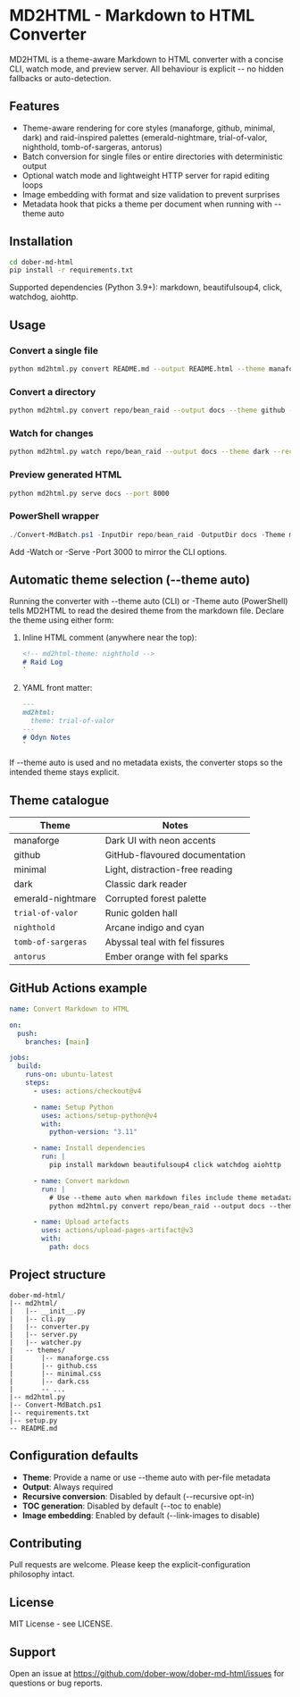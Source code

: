 # MD2HTML - Markdown to HTML Converter

MD2HTML is a theme-aware Markdown to HTML converter with a concise CLI, watch mode, and preview server. All behaviour is explicit -- no hidden fallbacks or auto-detection.

## Features

- Theme-aware rendering for core styles (manaforge, github, minimal, dark) and raid-inspired palettes (emerald-nightmare, trial-of-valor, nighthold, tomb-of-sargeras, antorus)
- Batch conversion for single files or entire directories with deterministic output
- Optional watch mode and lightweight HTTP server for rapid editing loops
- Image embedding with format and size validation to prevent surprises
- Metadata hook that picks a theme per document when running with --theme auto

## Installation

```bash
cd dober-md-html
pip install -r requirements.txt
```

Supported dependencies (Python 3.9+): markdown, beautifulsoup4, click, watchdog, aiohttp.

## Usage

### Convert a single file

```bash
python md2html.py convert README.md --output README.html --theme manaforge
```

### Convert a directory

```bash
python md2html.py convert repo/bean_raid --output docs --theme github --recursive
```

### Watch for changes

```bash
python md2html.py watch repo/bean_raid --output docs --theme dark --recursive
```

### Preview generated HTML

```bash
python md2html.py serve docs --port 8000
```

### PowerShell wrapper

```powershell
./Convert-MdBatch.ps1 -InputDir repo/bean_raid -OutputDir docs -Theme manaforge -Recursive
```

Add -Watch or -Serve -Port 3000 to mirror the CLI options.

## Automatic theme selection (--theme auto)

Running the converter with --theme auto (CLI) or -Theme auto (PowerShell) tells MD2HTML to read the desired theme from the markdown file. Declare the theme using either form:

1. Inline HTML comment (anywhere near the top):

   ```markdown
   <!-- md2html-theme: nighthold -->
   # Raid Log
   `

2. YAML front matter:

   ```markdown
   ---
   md2html:
     theme: trial-of-valor
   ---
   # Odyn Notes
   `

If --theme auto is used and no metadata exists, the converter stops so the intended theme stays explicit.

## Theme catalogue

| Theme | Notes |
|-------|-------|
| manaforge | Dark UI with neon accents |
| github | GitHub-flavoured documentation |
| minimal | Light, distraction-free reading |
| dark | Classic dark reader |
| emerald-nightmare | Corrupted forest palette |
| `trial-of-valor` | Runic golden hall |
| `nighthold` | Arcane indigo and cyan |
| `tomb-of-sargeras` | Abyssal teal with fel fissures |
| `antorus` | Ember orange with fel sparks |

## GitHub Actions example

```yaml
name: Convert Markdown to HTML

on:
  push:
    branches: [main]

jobs:
  build:
    runs-on: ubuntu-latest
    steps:
      - uses: actions/checkout@v4

      - name: Setup Python
        uses: actions/setup-python@v4
        with:
          python-version: "3.11"

      - name: Install dependencies
        run: |
          pip install markdown beautifulsoup4 click watchdog aiohttp

      - name: Convert markdown
        run: |
          # Use --theme auto when markdown files include theme metadata
          python md2html.py convert repo/bean_raid --output docs --theme auto --recursive

      - name: Upload artefacts
        uses: actions/upload-pages-artifact@v3
        with:
          path: docs
```

## Project structure

```
dober-md-html/
|-- md2html/
|   |-- __init__.py
|   |-- cli.py
|   |-- converter.py
|   |-- server.py
|   |-- watcher.py
|   -- themes/
|       |-- manaforge.css
|       |-- github.css
|       |-- minimal.css
|       |-- dark.css
|       -- ...
|-- md2html.py
|-- Convert-MdBatch.ps1
|-- requirements.txt
|-- setup.py
-- README.md
```

## Configuration defaults

- **Theme**: Provide a name or use --theme auto with per-file metadata
- **Output**: Always required
- **Recursive conversion**: Disabled by default (--recursive opt-in)
- **TOC generation**: Disabled by default (--toc to enable)
- **Image embedding**: Enabled by default (--link-images to disable)

## Contributing

Pull requests are welcome. Please keep the explicit-configuration philosophy intact.

## License

MIT License - see LICENSE.

## Support

Open an issue at https://github.com/dober-wow/dober-md-html/issues for questions or bug reports.
